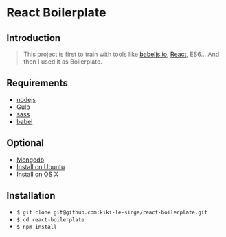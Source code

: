 # React Boilerplate

## Introduction

> This project is first to train with tools like [babeljs.io](https://babeljs.io/), [React](https://facebook.github.io/react/index.html), ES6... And then I used it as Boilerplate.

## Requirements

 * [nodejs](http://nodejs.org/)
 * [Gulp](http://gulpjs.com/)
 * [sass](http://sass-lang.com/)
 * [babel](https://babeljs.io/)

## Optional

 * [Mongodb](http://www.mongodb.org/)
  * [Install on Ubuntu](http://docs.mongodb.org/manual/tutorial/install-mongodb-on-ubuntu/)
  * [Install on OS X](http://docs.mongodb.org/manual/tutorial/install-mongodb-on-os-x/)

## Installation

* `$ git clone git@github.com:kiki-le-singe/react-boilerplate.git`
* `$ cd react-boilerplate`
* `$ npm install`
